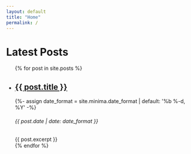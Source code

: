 ```yaml
---
layout: default
title: "Home"
permalink: /
---
```


<h1>Latest Posts</h1>

<ul>
    {% for post in site.posts %}
    <li><h2><a href="{{ post.url }}">{{ post.title }}</a></h2>
        {%- assign date_format = site.minima.date_format | default: '%b %-d, %Y' -%}
        <h6>{{ post.date | date: date_format }}</h6>
        {{ post.excerpt }}
    </li>
    {% endfor %}
</ul>
